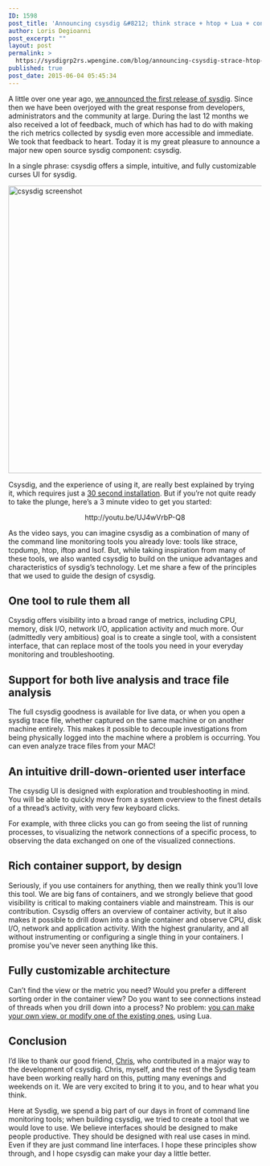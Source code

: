```yaml
---
ID: 1598
post_title: 'Announcing csysdig &#8212; think strace + htop + Lua + container support'
author: Loris Degioanni
post_excerpt: ""
layout: post
permalink: >
  https://sysdigrp2rs.wpengine.com/blog/announcing-csysdig-strace-htop-lua-container-support/
published: true
post_date: 2015-06-04 05:45:34
---
```

A little over one year ago, <a href="https://sysdigrp2rs.wpengine.com/announcing-sysdig/" target="_blank">we announced the first release of sysdig</a>. Since then we have been overjoyed with the great response from developers, administrators and the community at large. During the last 12 months we also received a lot of feedback, much of which has had to do with making the rich metrics collected by sysdig even more accessible and immediate. We took that feedback to heart. Today it is my great pleasure to announce a major new open source sysdig component: csysdig. 

In a single phrase: csysdig offers a simple, intuitive, and fully customizable curses UI for sysdig. 

[<img src="https://sysdigrp2rs.wpengine.com/wp-content/uploads/2015/06/csysdig-screenshot-1024x571.png" alt="csysdig screenshot" width="1024" height="571" class="alignnone size-large wp-image-1608" />][1] 

Csysdig, and the experience of using it, are really best explained by trying it, which requires just a <a href="https://github.com/draios/sysdig/wiki/How%20to%20Install%20Sysdig%20for%20Linux" target="_blank">30 second installation</a>. But if you’re not quite ready to take the plunge, here’s a 3 minute video to get you started: 

<div style="text-align:center">
  http://youtu.be/UJ4wVrbP-Q8
</div>

As the video says, you can imagine csysdig as a combination of many of the command line monitoring tools you already love: tools like strace, tcpdump, htop, iftop and lsof. But, while taking inspiration from many of these tools, we also wanted csysdig to build on the unique advantages and characteristics of sysdig’s technology. Let me share a few of the principles that we used to guide the design of csysdig. 

## One tool to rule them all 

Csysdig offers visibility into a broad range of metrics, including CPU, memory, disk I/O, network I/O, application activity and much more. Our (admittedly very ambitious) goal is to create a single tool, with a consistent interface, that can replace most of the tools you need in your everyday monitoring and troubleshooting. 

## Support for both live analysis and trace file analysis 

The full csysdig goodness is available for live data, or when you open a sysdig trace file, whether captured on the same machine or on another machine entirely. This makes it possible to decouple investigations from being physically logged into the machine where a problem is occurring. You can even analyze trace files from your MAC! 

## An intuitive drill-down-oriented user interface 

The csysdig UI is designed with exploration and troubleshooting in mind. You will be able to quickly move from a system overview to the finest details of a thread’s activity, with very few keyboard clicks. 

For example, with three clicks you can go from seeing the list of running processes, to visualizing the network connections of a specific process, to observing the data exchanged on one of the visualized connections. 

## Rich container support, by design 

Seriously, if you use containers for anything, then we really think you’ll love this tool. We are big fans of containers, and we strongly believe that good visibility is critical to making containers viable and mainstream. This is our contribution. Csysdig offers an overview of container activity, but it also makes it possible to drill down into a single container and observe CPU, disk I/O, network and application activity. With the highest granularity, and all without instrumenting or configuring a single thing in your containers. I promise you’ve never seen anything like this. 

## Fully customizable architecture 

Can’t find the view or the metric you need? Would you prefer a different sorting order in the container view? Do you want to see connections instead of threads when you drill down into a process? No problem: <a href="https://github.com/draios/sysdig/wiki/csysdig-View-Format-Reference" target="_blank">you can make your own view, or modify one of the existing ones</a>, using Lua. 

## Conclusion 

I’d like to thank our good friend, <a href="https://github.com/kristopolous" target="_blank">Chris</a>, who contributed in a major way to the development of csysdig. Chris, myself, and the rest of the Sysdig team have been working really hard on this, putting many evenings and weekends on it. We are very excited to bring it to you, and to hear what you think. 

Here at Sysdig, we spend a big part of our days in front of command line monitoring tools; when building csysdig, we tried to create a tool that we would love to use. We believe interfaces should be designed to make people productive. They should be designed with real use cases in mind. Even if they are just command line interfaces. I hope these principles show through, and I hope csysdig can make your day a little better.

 [1]: https://sysdigrp2rs.wpengine.com/wp-content/uploads/2015/06/csysdig-screenshot.png